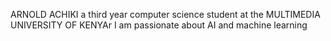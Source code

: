 ARNOLD ACHIKI 
a third year computer science student at the MULTIMEDIA UNIVERSITY OF KENYAr
I am passionate about AI and machine learning 

